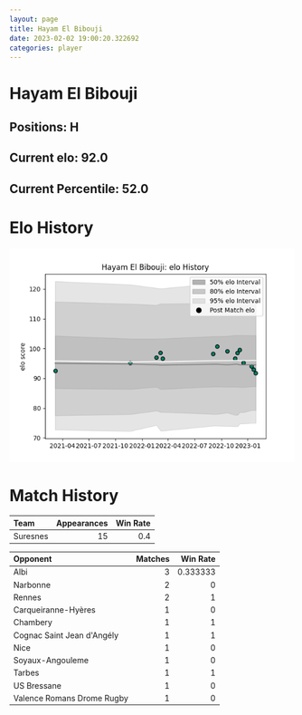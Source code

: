 ```yaml
---  
layout: page  
title: Hayam El Bibouji  
date: 2023-02-02 19:00:20.322692  
categories: player  
---
```

# Hayam El Bibouji

## Positions: H

## Current elo: 92.0

## Current Percentile: 52.0

# Elo History


![elo history](history_HayamElBibouji.png)
# Match History


| Team     |   Appearances |   Win Rate |
|:---------|--------------:|-----------:|
| Suresnes |            15 |        0.4 |

| Opponent                   |   Matches |   Win Rate |
|:---------------------------|----------:|-----------:|
| Albi                       |         3 |   0.333333 |
| Narbonne                   |         2 |   0        |
| Rennes                     |         2 |   1        |
| Carqueiranne-Hyères        |         1 |   0        |
| Chambery                   |         1 |   1        |
| Cognac Saint Jean d'Angély |         1 |   1        |
| Nice                       |         1 |   0        |
| Soyaux-Angouleme           |         1 |   0        |
| Tarbes                     |         1 |   1        |
| US Bressane                |         1 |   0        |
| Valence Romans Drome Rugby |         1 |   0        |